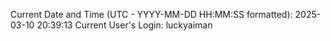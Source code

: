 Current Date and Time (UTC - YYYY-MM-DD HH:MM:SS formatted): 2025-03-10 20:39:13
Current User's Login: luckyaiman
